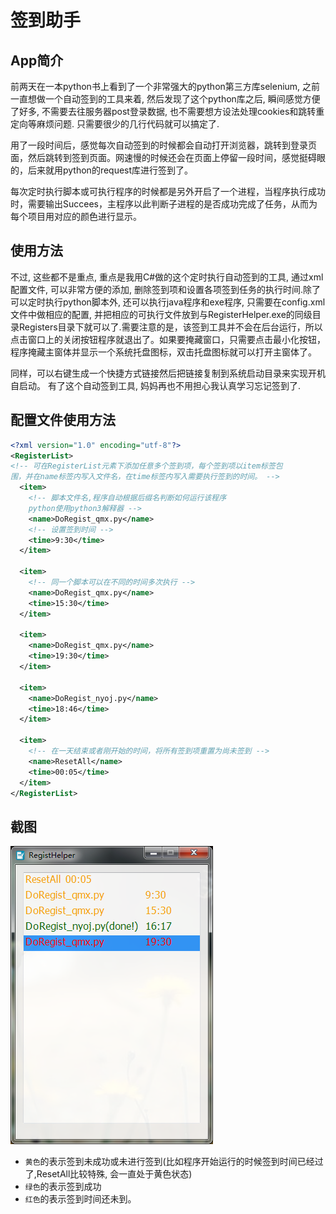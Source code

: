 # 签到助手

## App简介

前两天在一本python书上看到了一个非常强大的python第三方库selenium, 之前一直想做一个自动签到的工具来着, 然后发现了这个python库之后, 瞬间感觉方便了好多, 不需要去往服务器post登录数据, 也不需要想方设法处理cookies和跳转重定向等麻烦问题. 只需要很少的几行代码就可以搞定了.

用了一段时间后，感觉每次自动签到的时候都会自动打开浏览器，跳转到登录页面，然后跳转到签到页面。网速慢的时候还会在页面上停留一段时间，感觉挺碍眼的，后来就用python的request库进行签到了。

每次定时执行脚本或可执行程序的时候都是另外开启了一个进程，当程序执行成功时，需要输出Succees，主程序以此判断子进程的是否成功完成了任务，从而为每个项目用对应的颜色进行显示。

## 使用方法

不过, 这些都不是重点, 重点是我用C#做的这个定时执行自动签到的工具, 通过xml配置文件, 可以非常方便的添加, 删除签到项和设置各项签到任务的执行时间.除了可以定时执行python脚本外, 还可以执行java程序和exe程序, 只需要在config.xml文件中做相应的配置, 并把相应的可执行文件放到与RegisterHelper.exe的同级目录Registers目录下就可以了.需要注意的是，该签到工具并不会在后台运行，所以点击窗口上的关闭按钮程序就退出了。如果要掩藏窗口，只需要点击最小化按钮，程序掩藏主窗体并显示一个系统托盘图标，双击托盘图标就可以打开主窗体了。

同样，可以右键生成一个快捷方式链接然后把链接复制到系统启动目录来实现开机自启动。
有了这个自动签到工具, 妈妈再也不用担心我认真学习忘记签到了.

## 配置文件使用方法

```xml
<?xml version="1.0" encoding="utf-8"?>
<RegisterList>
<!-- 可在RegisterList元素下添加任意多个签到项，每个签到项以item标签包
围，并在name标签内写入文件名，在time标签内写入需要执行签到的时间。 -->
  <item>
    <!-- 脚本文件名,程序自动根据后缀名判断如何运行该程序
    python使用python3解释器 -->
    <name>DoRegist_qmx.py</name>
    <!-- 设置签到时间 -->
    <time>9:30</time>
  </item>

  <item>
    <!-- 同一个脚本可以在不同的时间多次执行 -->
    <name>DoRegist_qmx.py</name>
    <time>15:30</time>
  </item>

  <item>
    <name>DoRegist_qmx.py</name>
    <time>19:30</time>
  </item>

  <item>
    <name>DoRegist_nyoj.py</name>
    <time>18:46</time>
  </item>

  <item>
    <!-- 在一天结束或者刚开始的时间，将所有签到项重置为尚未签到 -->
    <name>ResetAll</name>
    <time>00:05</time>
  </item>
</RegisterList>
```

## 截图

![主界面](https://github.com/faxinwang/RegisterHelper/raw/master/screenshot.png "主界面")

* `黄色`的表示签到未成功或未进行签到(比如程序开始运行的时候签到时间已经过了,ResetAll比较特殊, 会一直处于黄色状态)
* `绿色`的表示签到成功
* `红色`的表示签到时间还未到。